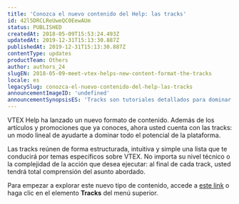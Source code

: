 ```yaml
---
title: 'Conozca el nuevo contenido del Help: las tracks'
id: 42l5DRCLReUweQC0EewAUm
status: PUBLISHED
createdAt: 2018-05-09T15:53:24.493Z
updatedAt: 2019-12-31T15:13:30.887Z
publishedAt: 2019-12-31T15:13:30.887Z
contentType: updates
productTeam: Others
author: authors_24
slugEN: 2018-05-09-meet-vtex-helps-new-content-format-the-tracks
locale: es
legacySlug: conozca-el-nuevo-contenido-del-help-las-tracks
announcementImageID: 'undefined'
announcementSynopsisES: 'Tracks son tutoriales detallados para dominar todo el potencial de la plataforma VTEX.'
---
```


VTEX Help ha lanzado un nuevo formato de contenido. Además de los artículos y promociones que ya conoces, ahora usted cuenta con las tracks: un modo lineal de ayudarte a dominar todo el potencial de la plataforma.

Las tracks reúnen de forma estructurada, intuitiva y simple una lista que te conducirá por temas específicos sobre VTEX. No importa su nivel técnico o la complejidad de la acción que desea ejecutar: al final de cada track, usted tendrá total comprensión del asunto abordado.

Para empezar a explorar este nuevo tipo de contenido, accede a [este link](http://help.vtex.com/es/tracks) o haga clic en el elemento __Tracks__ del menú superior.
